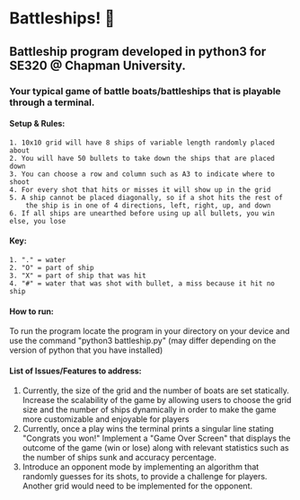 # Battleships! 🚢
## Battleship program developed in python3 for SE320 @ Chapman University.
### Your typical game of battle boats/battleships that is playable through a terminal. 
#### Setup & Rules: 
    1. 10x10 grid will have 8 ships of variable length randomly placed about
    2. You will have 50 bullets to take down the ships that are placed down
    3. You can choose a row and column such as A3 to indicate where to shoot
    4. For every shot that hits or misses it will show up in the grid
    5. A ship cannot be placed diagonally, so if a shot hits the rest of
        the ship is in one of 4 directions, left, right, up, and down
    6. If all ships are unearthed before using up all bullets, you win else, you lose

#### Key:
    1. "." = water
    2. "O" = part of ship
    3. "X" = part of ship that was hit
    4. "#" = water that was shot with bullet, a miss because it hit no ship

#### How to run:    
To run the program locate the program in your directory on your device and use the command "python3 battleship.py" (may differ depending on the version of python that you have installed)


#### List of Issues/Features to address:
1. Currently, the size of the grid and the number of boats are set statically. Increase the scalability of the game by allowing users to choose the grid size and the number of ships dynamically in order to make the game more customizable and enjoyable for players
2. Currently, once a play wins the terminal prints a singular line stating "Congrats you won!" Implement a "Game Over Screen" that displays the outcome of the game (win or lose) along with relevant statistics such as the number of ships sunk and accuracy percentage.
3. Introduce an opponent mode by implementing an algorithm that randomly guesses for its shots, to provide a challenge for players. Another grid would need to be implemented for the opponent. 
